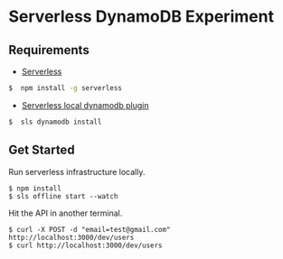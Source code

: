 Serverless DynamoDB Experiment
==================

## Requirements

- [Serverless](https://github.com/serverless/serverless)
```sh
$  npm install -g serverless
```
- [Serverless local dynamodb plugin](https://www.npmjs.com/package/serverless-dynamodb-local)
```sh
$  sls dynamodb install
```

## Get Started

Run serverless infrastructure locally.
```
$ npm install
$ sls offline start --watch
```

Hit the API in another terminal.
```
$ curl -X POST -d "email=test@gmail.com"  http://localhost:3000/dev/users
$ curl http://localhost:3000/dev/users
```

